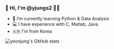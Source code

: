 ### 👋 Hi, I'm @yjungs2 👩‍💻
- 🌱 I’m currently learning Python & Data Analysis
- 💻 I have experience with C, Matlab, Java.
- 🇰🇷 I'm from Korea

![yeonjung's GitHub stats](https://github-readme-stats.vercel.app/api?username=yjungs2&show_icons=true&theme=cobalt)

<!--
**yjungs2/yjungs2** is a ✨ _special_ ✨ repository because its `README.md` (this file) appears on your GitHub profile.

Here are some ideas to get you started:

- 🔭 I’m currently working on ...
- 🌱 I’m currently learning ...
- 👯 I’m looking to collaborate on ...
- 🤔 I’m looking for help with ...
- 💬 Ask me about ...
- 📫 How to reach me: ...
- 😄 Pronouns: ...
- ⚡ Fun fact: ...
-->
